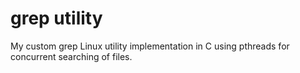 # grep utility

My custom grep Linux utility implementation in C using pthreads for concurrent searching of files.

